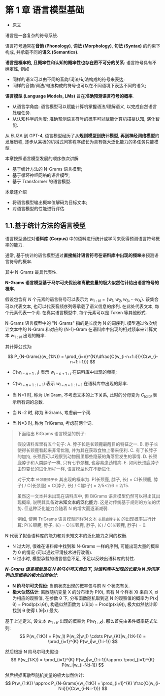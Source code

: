 # 第 1 章 语言模型基础

- [原文](https://github.com/ZJU-LLMs/Foundations-of-LLMs/blob/main/%E3%80%8A%E5%A4%A7%E6%A8%A1%E5%9E%8B%E5%9F%BA%E7%A1%80%E3%80%8B%E6%95%99%E6%9D%90/%E3%80%8A%E5%A4%A7%E6%A8%A1%E5%9E%8B%E5%9F%BA%E7%A1%80%E3%80%8B%E5%88%86%E7%AB%A0%E8%8A%82%E5%86%85%E5%AE%B9/%E7%AC%AC1%E7%AB%A0%20%E8%AF%AD%E8%A8%80%E6%A8%A1%E5%9E%8B%E5%9F%BA%E7%A1%80.pdf)

语言是一套复杂的符号系统.

语言符号通常在**音韵 (Phonology)**, **词法 (Morphology)**, **句法 (Syntax)** 的约束下构成, 并承载不同的**语义 (Semantics)**.

**语言是概率的, 且概率性和认知的概率性也存在密不可分的关系**:
语言符号具有不确定性, 例如
- 同样的语义可以由不同的音韵/词法/句法构成的符号来表达;
- 同样的音韵/词法/句法构成的符号也可以在不同语境下表达不同的语义;

**语言模型 (Language Models, LMs)** 旨在**准确预测语言符号的概率**.
- 从语言学角度: 语言模型可以赋能计算机掌握语法/理解语义, 以完成自然语言处理任务.
- 从认知科学的角度: 准确预测语言符号的概率可以赋能计算机描摹认知, 演化智能.

从 ELIZA 到 GPT-4, 语言模型经历了从**规则模型到统计模型, 再到神经网络模型**的发展历程, 逐步从呆板的机械式问答程序成长为具有强大泛化能力的多任务只能模型.

本章按照语言模型发展的顺序依次讲解
- 基于统计方法的 N-Grams 语言模型;
- 基于循环神经网络的语言模型;
- 基于 Transformer 的语言模型.

本章还介绍
- 将语言模型输出概率值解码为目标文本;
- 对语言模型的性能进行评估.

## 1.1.基于统计方法的语言模型

语言模型通过对**语料库 (Corpus)** 中的语料进行统计或学习来获得预测语言符号概率的能力.

通常, 基于统计的语言模型通过**直接统计语言符号在语料库中出现的频率**来预测语言符号的概率.

其中 N-Grams 最具代表性.

**N-Grams 语言模型基于马尔可夫假设和离散变量的极大似然估计给出语言符号的概率.**

假设包含有 $N$ 个元素的语言符号可以表示为 $w_{1:N}=\{w_1, w_2, w_3, \cdots w_N\}$.
该集合可以代表文本, 也可以代表音频序列等承载了语义信息的序列.
在此处代表文本, 每个元素代表一个词.
在真实语言模型中, 每个元素可以是 Token 等其他形式.

N-Grams 语言模型中的 "N-Grams" 指的是长度为 N 的词序列. 模型通过依次统计文本中的 N-Gram 和对应的 (N-1)-Gram 在语料库中出现的相对频率来计算文本 $w_{1:N}$ 出现的概率.

其计算公式为:

$$
    P_{N-Grams}(w_{1:N}) = \prod_{i=n}^{N}\dfrac{C(w_{i-n+1:i})}{C(w_{i-n+1:i-1})}
$$

- $C(w_{i-n+1:i})$ 表示 $w_{i-n+1:i}$ 在语料库中出现的频率;
- $C(w_{i-n+1:i-1})$ 表示 $w_{i-n+1:i-1}$ 在语料库中出现的频率.

- 当 N=1 时, 称为 UniGram, 不考虑文本的上下关系, 此时的分母变为 $C_{total}$ 表示所有词的总数.
- 当 N=2 时, 称为 BiGrams, 考虑前一个词.
- 当 N=3 时, 称为 TriGrams, 考虑前两个词.

> 下面给出 BiGrams 语言模型的例子:
>
> 假设语料库里有五个句子:
> A. 脖子长是长颈鹿最醒目的特征之一.
> B. 脖子长使得长颈鹿看起来非常优雅, 并为其在获取食物上带来便利.
> C. 有了长脖子的加持, 长颈鹿可以观察到动物园里那些隐蔽的角落里发生的事情.
> D. 长颈鹿脖子和人类脖子一样, 只有七节颈椎, 也容易患劲椎病.
> E. 如同长颈鹿脖子由短变长的进化历程一样, 语言模型也在不断进化.
>
> 对于文本 `长颈鹿脖子长` 其出现的概率为: P(长颈鹿, 脖子, 长) = C(长颈鹿, 脖子) / C(长颈鹿) × C(脖子, 长) / C(脖子) = 2/5×2/6 = 2/15.
>
> 虽然这一文本并未出现在语料库中, 但 BiGrams 语言模型仍然可以得出其出现概率, 说明其具备**对未知文本的泛化能力**.
> 这是对传统基于规则的方法的优势.
> 但这种泛化能力会随着 N 的增大而逐渐减弱.
>
> 例如, 使用 TriGrams 语言模型同样对文本 `长颈鹿脖子长` 的出现概率进行计算:
> P(长颈鹿, 脖子, 长) = C(长颈鹿, 脖子, 长) / C(长颈鹿, 脖子) = 0.

N 代表了拟合语料库的能力和对未知文本的泛化能力之间的权衡.
- N 过大时, 很难在语料库中找到和 N-Grams 一样的序列, 可能出现大量的概率为 0 的情况 (可以通过平滑技术进行改善).
- N 过小时, 模型承载的语言信息不足, 不足以反映出语料库的特性.

***N-Grams 语言模型是在 N 阶马尔可夫假设下, 对语料库中出现的长度为 N 的词序列出现概率的极大似然估计***.
- **N 阶马尔可夫假设**: 当前状态出现的概率仅与前 N 个状态有关.
- **极大似然估计**: 离散随机变量 X 的分布律为 P(θ), 若有 N 个样本 Xi 来自 X, xi 为相应的观察值, 在参数 θ 下, 分布函数随机取到这 N 的观察值的概率为 P(x|θ) = Prod(p(xi;θ)), 构造似然函数为 L(θ|x) = Prod(p(xi;θ)), 极大似然估计即找到 θ 使得 L(θ|x) 最大.

基于上述定义, 设文本 $w_{1:K}$ 出现的概率为 $P(w_{1:K})$.
那么首先由条件概率链式法则:
$$
    P(w_{1:K}) = P(w_1) P(w_2|w_1) \cdots P(w_{K}|w_{1:K-1}) = \prod_{i=1}^{K} P(w_i|w_{1:i-1})
$$

然后根据 N 阶马尔可夫假设:
$$
    P(w_{1:K}) = \prod_{i=1}^{K} P(w_i|w_{1:i-1})\approx \prod_{i=1}^{K} P(w_i|w_{i-N:i-1})
$$

然后根据离散型随机变量的极大似然估计:
$$
    P(w_{1:K}) \approx P_{N-Grams}(w_{1:K}) = \prod_{i=1}^{K} \frac{C(w_{i-N:i})}{C(w_{i-N:i-1})}
$$
